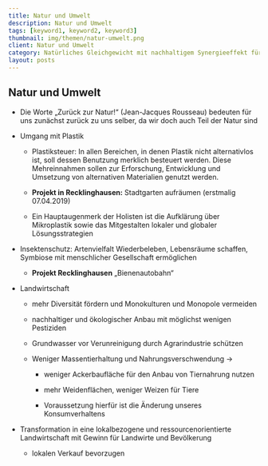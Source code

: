 ```yaml
---
title: Natur und Umwelt
description: Natur und Umwelt
tags: [keyword1, keyword2, keyword3]
thumbnail: img/themen/natur-umwelt.png
client: Natur und Umwelt
category: Natürliches Gleichgewicht mit nachhaltigem Synergieeffekt für Mensch und Natur ermöglichen
layout: posts
---
```

## Natur und Umwelt

-   Die Worte „Zurück zur Natur!“ (Jean-Jacques Rousseau) bedeuten für uns
    zunächst zurück zu uns selber, da wir doch auch Teil der Natur sind

-   Umgang mit Plastik

    -   Plastiksteuer: In allen Bereichen, in denen Plastik nicht
        alternativlos ist, soll dessen Benutzung merklich besteuert werden.
        Diese Mehreinnahmen sollen zur Erforschung, Entwicklung und
        Umsetzung von alternativen Materialien genutzt werden.

    -   **Projekt in Recklinghausen:** Stadtgarten aufräumen (erstmalig
        07.04.2019)

    -   Ein Hauptaugenmerk der Holisten ist die Aufklärung über Mikroplastik
        sowie das Mitgestalten lokaler und globaler Lösungsstrategien

-   Insektenschutz: Artenvielfalt Wiederbeleben, Lebensräume schaffen,
    Symbiose mit menschlicher Gesellschaft ermöglichen

    -   **Projekt Recklinghausen** „Bienenautobahn“

-   Landwirtschaft

    -   mehr Diversität fördern und Monokulturen und Monopole vermeiden

    -   nachhaltiger und ökologischer Anbau mit möglichst wenigen Pestiziden

    -   Grundwasser vor Verunreinigung durch Agrarindustrie schützen

    -   Weniger Massentierhaltung und Nahrungsverschwendung -\>

        -   weniger Ackerbaufläche für den Anbau von Tiernahrung nutzen

        -   mehr Weidenflächen, weniger Weizen für Tiere

        -   Voraussetzung hierfür ist die Änderung unseres Konsumverhaltens

- Transformation in eine lokalbezogene und ressourcenorientierte Landwirtschaft mit Gewinn für Landwirte und Bevölkerung

    -   lokalen Verkauf bevorzugen
